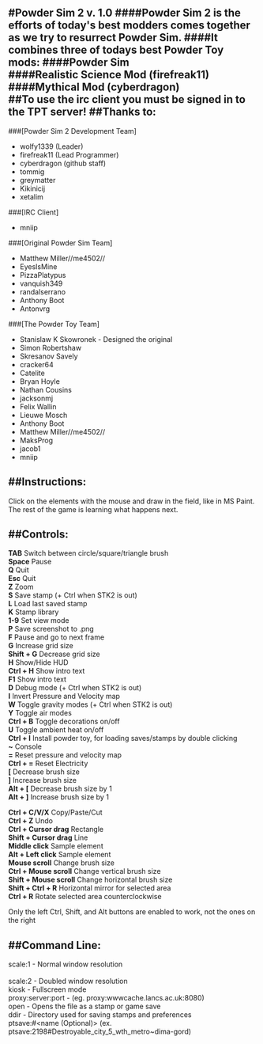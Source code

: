 #Powder Sim 2 v. 1.0
####Powder Sim 2 is the efforts of today's best modders comes together as we try to resurrect Powder Sim.
####It combines three of todays best Powder Toy mods:
####Powder Sim<br />
####Realistic Science Mod (firefreak11)<br />
####Mythical Mod (cyberdragon)<br />
##**To use the irc client you must be signed in to the TPT server!**
##Thanks to:
-----------------------------------------

###[Powder Sim 2 Development Team] 
-  wolfy1339 (Leader)<br />
-  firefreak11 (Lead Programmer)<br />
-  cyberdragon (github staff)<br />
-  tommig <br />
-  greymatter <br />
-  Kikinicij <br />
-  xetalim <br />

  
###[IRC Client]
-  mniip

###[Original Powder Sim Team] 
-  Matthew Miller//me4502//<br />
-  EyesIsMine<br />
-  PizzaPlatypus<br />
-  vanquish349<br />
-  randalserrano<br />
-  Anthony Boot<br />
-  Antonvrg<br />

###[The Powder Toy Team]
-  Stanislaw K Skowronek - Designed the original<br />
-  Simon Robertshaw<br />
-  Skresanov Savely<br />
-  cracker64<br />
-  Catelite<br />
-  Bryan Hoyle<br />
-  Nathan Cousins<br />
-  jacksonmj<br />
-  Felix Wallin<br />
-  Lieuwe Mosch<br />
-  Anthony Boot<br />
-  Matthew Miller//me4502//<br />
-  MaksProg<br />
-  jacob1<br />
-  mniip<br />



##Instructions:
--------------------------------------------------

Click on the elements with the mouse and draw in the field, like in MS Paint. The rest of the game is learning what happens next.

##Controls:
--------------------------------------------------

**TAB** 			  Switch between circle/square/triangle brush<br />
**Space** 		  Pause<br />
**Q** 				  Quit<br />
**Esc** 			  Quit<br />
**Z** 				  Zoom<br />
**S** 				  Save stamp (+ Ctrl when STK2 is out)<br />
**L** 				  Load last saved stamp<br />
**K** 			    Stamp library<br />
**1-9** 			  Set view mode<br />
**P** 			    Save screenshot to .png<br />
**F** 				  Pause and go to next frame<br />
**G** 				  Increase grid size<br />
**Shift + G**		Decrease grid size<br />
**H** 			    Show/Hide HUD<br />
**Ctrl + H**		Show intro text<br />
**F1**				  Show intro text<br />
**D** 				  Debug mode (+ Ctrl when STK2 is out)<br />
**I** 				  Invert Pressure and Velocity map<br />
**W** 				  Toggle gravity modes (+ Ctrl when STK2 is out)<br />
**Y**				    Toggle air modes<br />
**Ctrl + B**		Toggle decorations on/off<br />
**U**				    Toggle ambient heat on/off<br />
**Ctrl + I**		Install powder toy, for loading saves/stamps by double clicking<br />
**~** 				  Console<br />
**=** 				  Reset pressure and velocity map<br />
**Ctrl + =** 		Reset Electricity<br />
**[** 				  Decrease brush size<br />
**]** 				  Increase brush size<br />
**Alt + [**			Decrease brush size by 1<br />
**Alt + ]**			Increase brush size by 1<br />

**Ctrl + C/V/X** 			      Copy/Paste/Cut<br />
**Ctrl + Z** 				        Undo<br />
**Ctrl + Cursor drag** 		  Rectangle<br />
**Shift + Cursor drag** 	  Line<br />
**Middle click**			      Sample element<br />
**Alt + Left click** 		    Sample element<br />
**Mouse scroll** 			      Change brush size<br />
**Ctrl + Mouse scroll** 		Change vertical brush size<br />
**Shift + Mouse scroll**		Change horizontal brush size<br />
**Shift + Ctrl + R** 		    Horizontal mirror for selected area<br />
**Ctrl + R**				        Rotate selected area counterclockwise<br />

Only the left Ctrl, Shift, and Alt buttons are enabled to work, not the ones on the right<br />

##Command Line:
--------------------------------------

scale:1 - Normal window resolution<br />  
scale:2 - Doubled window resolution<br />
kiosk - Fullscreen mode<br />
proxy:server:port - (eg. proxy:wwwcache.lancs.ac.uk:8080)<br /> 
open <file> - Opens the file as a stamp or game save<br /> 
ddir - Directory used for saving stamps and preferences<br />
ptsave:<save id>#<name (Optional)> (ex. ptsave:2198#Destroyable_city_5_wth_metro~dima-gord)<br />
